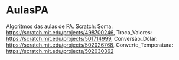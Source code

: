 # AulasPA

Algoritmos das aulas de PA.
Scratch:
 Soma: https://scratch.mit.edu/projects/498700246, 
 Troca_Valores: https://scratch.mit.edu/projects/501714999, 
 Conversão_Dólar:  https://scratch.mit.edu/projects/502026768, 
 Converte_Temperatura: https://scratch.mit.edu/projects/502030362
